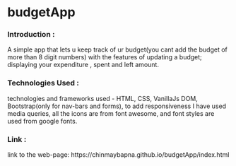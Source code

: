 # budgetApp
<h3>Introduction :</h3>
<p>A simple app that lets u keep track of ur budget(you cant add the budget of more than 8 digit numbers) with the features of updating a budget; displaying your expenditure , spent and left amount.</p>
<h3>Technologies Used :</h3>
<p>technologies and frameworks used - HTML, CSS, VanillaJs DOM, Bootstrap(only for nav-bars and forms), to add responsiveness I have used media queries, all the icons are from font awesome, and font styles are used from google fonts.</p>
<h3>Link :</h3>
<p>link to the web-page: https://chinmaybapna.github.io/budgetApp/index.html</p>
